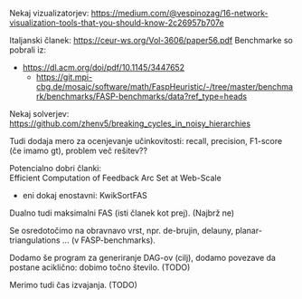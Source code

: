 Nekaj vizualizatorjev:
https://medium.com/@vespinozag/16-network-visualization-tools-that-you-should-know-2c26957b707e

Italjanski članek:
https://ceur-ws.org/Vol-3606/paper56.pdf Benchmarke so pobrali iz:
- https://dl.acm.org/doi/pdf/10.1145/3447652
    - https://git.mpi-cbg.de/mosaic/software/math/FaspHeuristic/-/tree/master/benchmark/benchmarks/FASP-benchmarks/data?ref_type=heads

Nekaj solverjev: https://github.com/zhenv5/breaking_cycles_in_noisy_hierarchies

Tudi dodaja mero za ocenjevanje učinkovitosti: recall, precision, F1-score (če imamo gt), problem več rešitev??

Potencialno dobri članki:  
Efficient Computation of Feedback Arc Set at Web-Scale
- eni dokaj enostavni: KwikSortFAS

Dualno tudi maksimalni FAS (isti članek kot prej). (Najbrž ne)

Se osredotočimo na obravnavo vrst, npr. de-brujin, delauny, planar-triangulations ... (v FASP-benchmarks).

Dodamo še program za generiranje DAG-ov (cilj), dodamo povezave da postane aciklično: dobimo točno število. (TODO)

Merimo tudi čas izvajanja. (TODO)